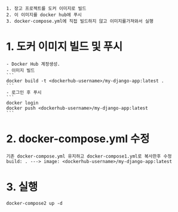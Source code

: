 ```
1. 장고 프로젝트를 도커 이미지로 빌드
2. 이 이미지를 docker hub에 푸시
3. docker-compose.yml에 직접 빌드하지 않고 이미지를가져와서 실행
```

# 1. 도커 이미지 빌드 및 푸시
    - Docker Hub 계정생성.
    - 이미지 빌드
    ```
    docker build -t <dockerhub-username>/my-django-app:latest .
    ```
    - 로그인 후 푸시
    ```
    docker login
    docker push <dockerhub-username>/my-django-app:latest
    ```
# 2. docker-compose.yml 수정
```
기존 docker-compose.yml 유지하고 docker-compose1.yml로 복사한후 수정
build: . ---> image: <dockerhub-username>/my-django-app:latest
```    

# 3. 실행
```
docker-compose2 up -d
```